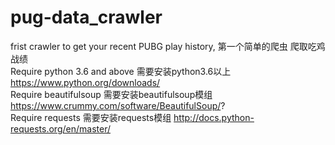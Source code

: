 # pug-data_crawler
frist crawler to get your recent PUBG play history, 第一个简单的爬虫 爬取吃鸡战绩   
Require python 3.6 and above 需要安装python3.6以上 https://www.python.org/downloads/                
Require beautifulsoup 需要安装beautifulsoup模组 https://www.crummy.com/software/BeautifulSoup/?       
Require requests 需要安装requests模组 http://docs.python-requests.org/en/master/       
